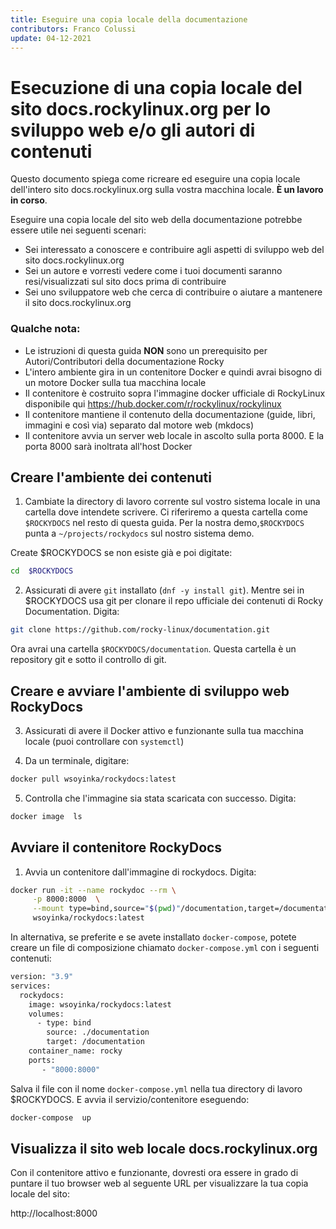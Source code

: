 ```yaml
---
title: Eseguire una copia locale della documentazione
contributors: Franco Colussi
update: 04-12-2021
---
```


# Esecuzione di una copia locale del sito docs.rockylinux.org per lo sviluppo web e/o gli autori di contenuti

Questo documento spiega come ricreare ed eseguire una copia locale dell'intero sito docs.rockylinux.org sulla vostra macchina locale. **È un lavoro in corso**.

Eseguire una copia locale del sito web della documentazione potrebbe essere utile nei seguenti scenari:

* Sei interessato a conoscere e contribuire agli aspetti di sviluppo web del sito docs.rockylinux.org
* Sei un autore e vorresti vedere come i tuoi documenti saranno resi/visualizzati sul sito docs prima di contribuire
* Sei uno sviluppatore web che cerca di contribuire o aiutare a mantenere il sito docs.rockylinux.org

### Qualche nota:

* Le istruzioni di questa guida **NON** sono un prerequisito per Autori/Contributori della documentazione Rocky
* L'intero ambiente gira in un contenitore Docker e quindi avrai bisogno di un motore Docker sulla tua macchina locale
* Il contenitore è costruito sopra l'immagine docker ufficiale di RockyLinux disponibile qui https://hub.docker.com/r/rockylinux/rockylinux
* Il contenitore mantiene il contenuto della documentazione (guide, libri, immagini e così via) separato dal motore web (mkdocs)
* Il contenitore avvia un server web locale in ascolto sulla porta 8000.  E la porta 8000 sarà inoltrata all'host Docker


## Creare l'ambiente dei contenuti

1. Cambiate la directory di lavoro corrente sul vostro sistema locale in una cartella dove intendete scrivere. Ci riferiremo a questa cartella come `$ROCKYDOCS` nel resto di questa guida.  Per la nostra demo,`$ROCKYDOCS` punta a `~/projects/rockydocs` sul nostro sistema demo.

Create $ROCKYDOCS se non esiste già e poi digitate:

```bash
cd  $ROCKYDOCS
```

2. Assicurati di avere `git` installato (`dnf -y install git`).  Mentre sei in $ROCKYDOCS usa git per clonare il repo ufficiale dei contenuti di Rocky Documentation. Digita:

```bash
git clone https://github.com/rocky-linux/documentation.git
```

Ora avrai una cartella `$ROCKYDOCS/documentation`. Questa cartella è un repository git e sotto il controllo di git.

## Creare e avviare l'ambiente di sviluppo web RockyDocs

3.  Assicurati di avere il Docker attivo e funzionante sulla tua macchina locale (puoi controllare con `systemctl`)

4. Da un terminale, digitare:

```bash
docker pull wsoyinka/rockydocs:latest
```

5. Controlla che l'immagine sia stata scaricata con successo. Digita:

```bash
docker image  ls
```

## Avviare il contenitore RockyDocs

1. Avvia un contenitore dall'immagine di rockydocs. Digita:

```bash
docker run -it --name rockydoc --rm \
     -p 8000:8000  \
     --mount type=bind,source="$(pwd)"/documentation,target=/documentation  \
     wsoyinka/rockydocs:latest

```

In alternativa, se preferite e se avete installato `docker-compose`, potete creare un file di composizione chiamato `docker-compose.yml` con i seguenti contenuti:

```bash
version: "3.9"
services:
  rockydocs:
    image: wsoyinka/rockydocs:latest
    volumes:
      - type: bind
        source: ./documentation
        target: /documentation
    container_name: rocky
    ports:
       - "8000:8000"

```

Salva il file con il nome `docker-compose.yml` nella tua directory di lavoro $ROCKYDOCS.  E avvia il servizio/contenitore eseguendo:

```bash
docker-compose  up
```


## Visualizza il sito web locale docs.rockylinux.org

Con il contenitore attivo e funzionante, dovresti ora essere in grado di puntare il tuo browser web al seguente URL per visualizzare la tua copia locale del sito:

http://localhost:8000
